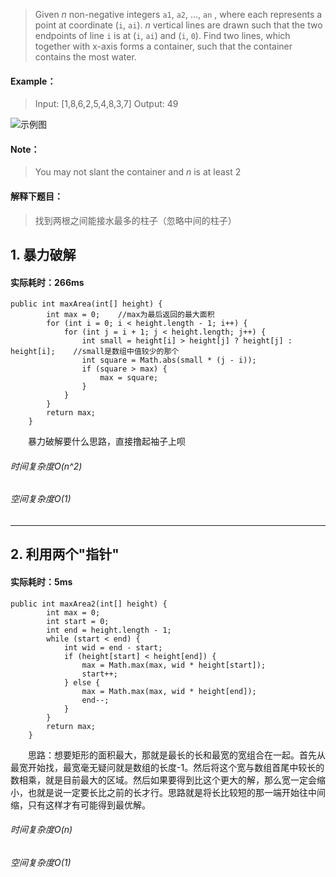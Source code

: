 > Given *n* non-negative integers `a1`, `a2`, ..., `an` , where each represents a point at coordinate (`i`, `ai`). *n* vertical lines are drawn such that the two endpoints of line `i` is at (`i`, `ai`) and (`i`, `0`). Find two lines, which together with x-axis forms a container, such that the container contains the most water.
#### Example：
> Input: [1,8,6,2,5,4,8,3,7]
Output: 49

![示例图](http://upload-images.jianshu.io/upload_images/13050335-e11da1054a7d5f84.jpg?imageMogr2/auto-orient/strip%7CimageView2/2/w/1240)
#### Note：
> You may not slant the container and *n* is at least 2

#### 解释下题目：
> 找到两根之间能接水最多的柱子（忽略中间的柱子）


## 1. 暴力破解
#### 实际耗时：266ms
```
public int maxArea(int[] height) {
        int max = 0;    //max为最后返回的最大面积
        for (int i = 0; i < height.length - 1; i++) {
            for (int j = i + 1; j < height.length; j++) {
                int small = height[i] > height[j] ? height[j] : height[i];    //small是数组中值较少的那个
                int square = Math.abs(small * (j - i));
                if (square > max) {
                    max = square;
                }
            }
        }
        return max;
    }
```
&emsp;&emsp;暴力破解要什么思路，直接撸起袖子上呗
###### 时间复杂度O(n^2)
###### 空间复杂度O(1)
---------
## 2. 利用两个"指针"
#### 实际耗时：5ms
```
public int maxArea2(int[] height) {
        int max = 0;
        int start = 0;
        int end = height.length - 1;
        while (start < end) {
            int wid = end - start;
            if (height[start] < height[end]) {
                max = Math.max(max, wid * height[start]);
                start++;
            } else {
                max = Math.max(max, wid * height[end]);
                end--;
            }
        }
        return max;
    }
```
&emsp;&emsp;思路：想要矩形的面积最大，那就是最长的长和最宽的宽组合在一起。首先从最宽开始找，最宽毫无疑问就是数组的长度-1。然后将这个宽与数组首尾中较长的数相乘，就是目前最大的区域。然后如果要得到比这个更大的解，那么宽一定会缩小，也就是说一定要长比之前的长才行。思路就是将长比较短的那一端开始往中间缩，只有这样才有可能得到最优解。
###### 时间复杂度O(n)
###### 空间复杂度O(1)
